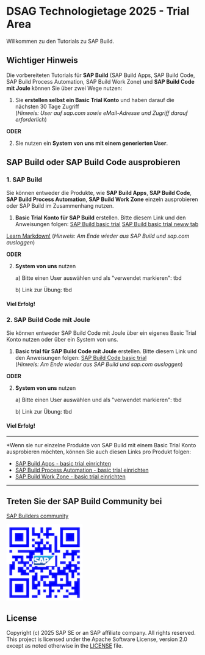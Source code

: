 # DSAG Technologietage 2025 - Trial Area

Willkommen zu den Tutorials zu SAP Build.

## Wichtiger Hinweis

Die vorbereiteten Tutorials für **SAP Build** (SAP Build Apps, SAP Build Code, SAP Build Process Automation, SAP Build Work Zone) und **SAP Build Code mit Joule** können Sie über zwei Wege nutzen:
1. Sie **erstellen selbst ein Basic Trial Konto** und haben darauf die nächsten 30 Tage Zugriff  
   (*Hinweis: User auf sap.com sowie eMail-Adresse und Zugriff darauf erforderlich*)

**ODER**
   
2. Sie nutzen ein **System von uns mit einem generierten User**. 

## SAP Build oder SAP Build Code ausprobieren

### 1. SAP Build
Sie können entweder die Produkte, wie **SAP Build Apps**, **SAP Build Code**, **SAP Build Process Automation**, **SAP Build Work Zone** einzeln ausprobieren oder SAP Build im Zusammenhang nutzen.

1. **Basic Trial Konto für SAP Build** erstellen. Bitte diesem Link und den Anweisungen folgen: [SAP Build basic trial](https://www.sap.com/products/technology-platform/build/trial.html) <a href="https://www.sap.com/products/technology-platform/build/trial.html" target="_blank">SAP Build basic trial neww tab</a>

<a href="https://www.markdownguide.org" target="_blank">Learn Markdown!</a>
   (*Hinweis: Am Ende wieder aus SAP Build und sap.com ausloggen*)

**ODER**

2. **System von uns** nutzen
   
   a) Bitte einen User auswählen und als "verwendet markieren": tbd
   
   b) Link zur Übung: tbd

#### Viel Erfolg!



### 2. SAP Build Code mit Joule

Sie können entweder SAP Build Code mit Joule über ein eigenes Basic Trial Konto nutzen oder über ein System von uns.

1. **Basic trial für SAP Build Code mit Joule** erstellen. Bitte diesem Link und den Anweisungen folgen: [SAP Build Code basic trial](https://www.sap.com/products/technology-platform/developer-tools/trial.html)  
   (*Hinweis: Am Ende wieder aus SAP Build und sap.com ausloggen*)


**ODER**

2. **System von uns** nutzen
   
   a) Bitte einen User auswählen und als "verwendet markieren": tbd
   
   b) Link zur Übung: tbd


#### Viel Erfolg!

------
*Wenn sie nur einzelne Produkte von SAP Build mit einem Basic Trial Konto ausprobieren möchten, können Sie auch diesen Links pro Produkt folgen:
* [SAP Build Apps - basic trial einrichten](https://www.sap.com/products/technology-platform/low-code-app-builder/trial.html)
* [SAP Build Process Automation - basic trial einrichten](https://www.sap.com/products/technology-platform/process-automation/trial.html)
* [SAP Build Work Zone - basic trial einrichten](https://www.sap.com/products/technology-platform/workzone/trial.html)

------

## Treten Sie der SAP Build Community bei

[SAP Builders community](https://www.sap.com/builders)

<img src="sap.com-builders.png" width="200" height="200">
  
## License

Copyright (c) 2025 SAP SE or an SAP affiliate company. All rights reserved. This project is licensed under the Apache Software License, version 2.0 except as noted otherwise in the [LICENSE](LICENSES/Apache-2.0.txt) file.
